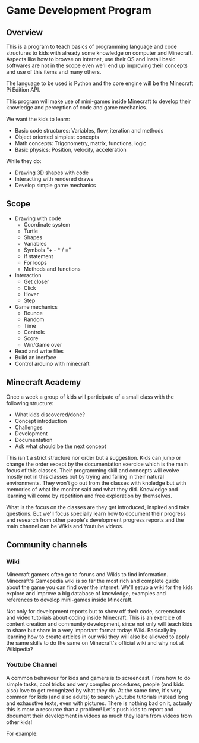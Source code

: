 # Game Development Program

## Overview

This is a program to teach basics of programming language and code structures to kids with already some knowledge on computer and Minecraft. Aspects like how to browse on internet, use their OS and install basic softwares are not in the scope even we'll end up improving their concepts and use of this items and many others.

The language to be used is Python and the core engine will be the Minecraft Pi Edition API.

This program will make use of mini-games inside Minecraft to develop their knowledge and perception
of code and game mechanics.

We want the kids to learn:

- Basic code structures: Variables, flow, iteration and methods
- Object oriented simplest concepts
- Math concepts: Trigonometry, matrix, functions, logic
- Basic physics: Position, velocity, acceleration

While they do:

- Drawing 3D shapes with code
- Interacting with rendered draws
- Develop simple game mechanics

## Scope

- Drawing with code
	- Coordinate system
	- Turtle
	- Shapes
	- Variables
	- Symbols "+ - * / ="
	- If statement
	- For loops
	- Methods and functions
- Interaction
	- Get closer
	- Click
	- Hover
	- Step
- Game mechanics
	- Bounce
	- Random
	- Time
	- Controls
	- Score
	- Win/Game over
- Read and write files
- Build an inerface
- Control arduino with minecraft

## Minecraft Academy

Once a week a group of kids will participate of a small class with the following structure:

- What kids discovered/done?
- Concept introduction
- Challenges
- Development
- Documentation
- Ask what should be the next concept

This isn't a strict structure nor order but a suggestion. Kids can jump or change the order except by the documentation exercice which is the main focus of this classes. Their programming skill and concepts will evolve mostly not in this classes but by trying and failing in their natural environments. They won't go out from the classes with knoledge but with memories of what the monitor said and what they did. Knowledge and learning will come by repetition and free exploration by themselves.

What is the focus on the classes are they get introduced, inspired and take questions. But we'll focus specially learn how to document their progress and research from other people's development progress reports and the main channel can be Wikis and Youtube videos.

## Community channels

### Wiki

Minecraft gamers often go to foruns and Wikis to find information. Minecraft's Gamepedia wiki is so far the most rich and complete guide about the game you can find over the internet. We'll setup a wiki for the kids explore and improve a big database of knowledge, examples and references to develop mini-games inside Minecraft.

Not only for development reports but to show off their code, screenshots and video tutorials about coding inside Minecraft. This is an exercice of content creation and community development, since not only will teach kids to share but share in a very important format today: Wiki. Basically by learning how to create articles in our wiki they will also be allowed to apply the same skills to do the same on Minecraft's official wiki and why not at Wikipedia?

### Youtube Channel

A common behaviour for kids and gamers is to screencast. From how to do simple tasks, cool tricks and very complex procedures, people (and kids also) love to get recognized by what they do. At the same time, it's very common for kids (and also adults) to search youtube tutorials instead long and exhaustive texts, even with pictures. There is nothing bad on it, actually this is more a resource than a problem! Let's push kids to report and document their development in videos as much they learn from videos from other kids!

For example:

[](http://youtu.be/8vaSNUhJ4vY?list=UUBM7RVMhloTZ-z8rPNLP0JQ)
